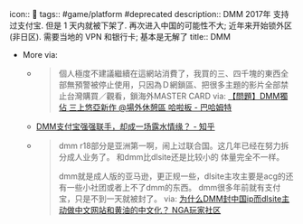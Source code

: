 icon:: 💸
tags:: #game/platform #deprecated
description:: DMM 2017年 支持过支付宝. 但是 1 天内就被下架了. 再次进入中国的可能性不大; 近年来开始锁外区 (非日区). 需要当地的 VPN 和银行卡; 基本是无解了
title:: DMM

  - More via:
    - > 個人極度不建議繼續在這網站消費了，我買的三、四千塊的東西全部無預警被停止使用，只因為Ｄ網鎖區、把很多主題的影片全部禁止台灣購買／觀看，鎖海外MASTER CARD
      via: [【問題】DMM獨佔 三上悠亞新作 @場外休憩區 哈啦板 - 巴哈姆特](https://forum.gamer.com.tw/C.php?bsn=60076&snA=7331659)
    - [DMM支付宝强强联手，却成一场露水情缘？ - 知乎](https://zhuanlan.zhihu.com/p/31279444)
    - > dmm r18部分是亚洲第一啊，闹上过联合国。这几年已经在努力拆分成人业务了。
      和dmm比dlsite还是比较小的
      体量完全不一样。
      >
      >dmm就是成人版的亚马逊，更正规一些，dlsite主攻主要是acg的还有一些小社团或者上不了dmm的东西。
      dmm很多年前就有支付宝，只是不到一天就被封了。
      > via: [为什么DMM封中国ip而dlsite主动做中文网站和黄油的中文化？ NGA玩家社区](https://ngabbs.com/read.php?tid=22688414&rand=550)